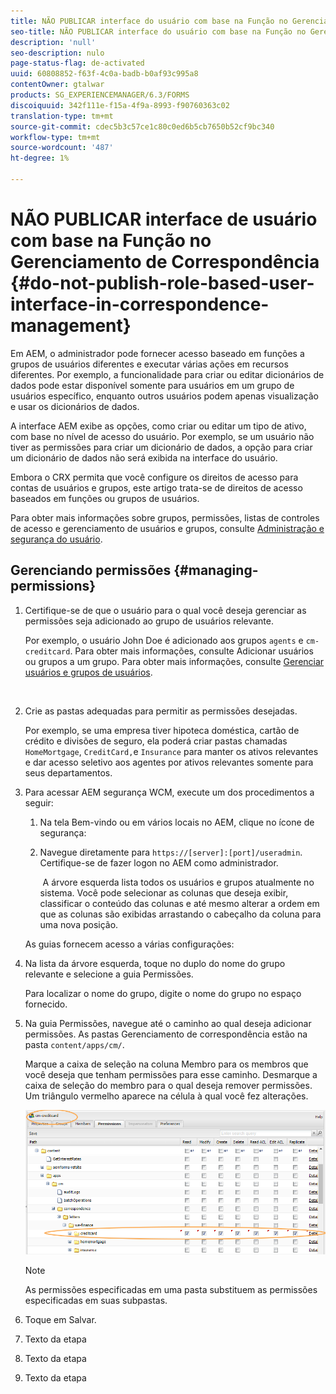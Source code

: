 ```yaml
---
title: NÃO PUBLICAR interface do usuário com base na Função no Gerenciamento de Correspondência
seo-title: NÃO PUBLICAR interface do usuário com base na Função no Gerenciamento de Correspondência
description: 'null'
seo-description: nulo
page-status-flag: de-activated
uuid: 60808852-f63f-4c0a-badb-b0af93c995a8
contentOwner: gtalwar
products: SG_EXPERIENCEMANAGER/6.3/FORMS
discoiquuid: 342f111e-f15a-4f9a-8993-f90760363c02
translation-type: tm+mt
source-git-commit: cdec5b3c57ce1c80c0ed6b5cb7650b52cf9bc340
workflow-type: tm+mt
source-wordcount: '487'
ht-degree: 1%

---
```



# NÃO PUBLICAR interface de usuário com base na Função no Gerenciamento de Correspondência {#do-not-publish-role-based-user-interface-in-correspondence-management}

Em AEM, o administrador pode fornecer acesso baseado em funções a grupos de usuários diferentes e executar várias ações em recursos diferentes. Por exemplo, a funcionalidade para criar ou editar dicionários de dados pode estar disponível somente para usuários em um grupo de usuários específico, enquanto outros usuários podem apenas visualização e usar os dicionários de dados.

A interface AEM exibe as opções, como criar ou editar um tipo de ativo, com base no nível de acesso do usuário. Por exemplo, se um usuário não tiver as permissões para criar um dicionário de dados, a opção para criar um dicionário de dados não será exibida na interface do usuário.

Embora o CRX permita que você configure os direitos de acesso para contas de usuários e grupos, este artigo trata-se de direitos de acesso baseados em funções ou grupos de usuários.

Para obter mais informações sobre grupos, permissões, listas de controles de acesso e gerenciamento de usuários e grupos, consulte [Administração e segurança do usuário](/help/sites-administering/security.md).

## Gerenciando permissões {#managing-permissions}

1. Certifique-se de que o usuário para o qual você deseja gerenciar as permissões seja adicionado ao grupo de usuários relevante.

   Por exemplo, o usuário John Doe é adicionado aos grupos `agents` e `cm-creditcard`. Para obter mais informações, consulte Adicionar usuários ou grupos a um grupo. Para obter mais informações, consulte [Gerenciar usuários e grupos de usuários](/help/communities/users.md).

   ![]()

1. Crie as pastas adequadas para permitir as permissões desejadas.

   Por exemplo, se uma empresa tiver hipoteca doméstica, cartão de crédito e divisões de seguro, ela poderá criar pastas chamadas `HomeMortgage`, `CreditCard,`e `Insurance` para manter os ativos relevantes e dar acesso seletivo aos agentes por ativos relevantes somente para seus departamentos.

1. Para acessar AEM segurança WCM, execute um dos procedimentos a seguir:

   1. Na tela Bem-vindo ou em vários locais no AEM, clique no ícone de segurança:

   1. Navegue diretamente para `https://[server]:[port]/useradmin`. Certifique-se de fazer logon no AEM como administrador.

      ![]()
   A árvore esquerda lista todos os usuários e grupos atualmente no sistema. Você pode selecionar as colunas que deseja exibir, classificar o conteúdo das colunas e até mesmo alterar a ordem em que as colunas são exibidas arrastando o cabeçalho da coluna para uma nova posição.

   As guias fornecem acesso a várias configurações:

1. Na lista da árvore esquerda, toque no duplo do nome do grupo relevante e selecione a guia Permissões.

   Para localizar o nome do grupo, digite o nome do grupo no espaço fornecido.

1. Na guia Permissões, navegue até o caminho ao qual deseja adicionar permissões. As pastas Gerenciamento de correspondência estão na pasta `content/apps/cm/`.

   Marque a caixa de seleção na coluna Membro para os membros que você deseja que tenham permissões para esse caminho. Desmarque a caixa de seleção do membro para o qual deseja remover permissões. Um triângulo vermelho aparece na célula à qual você fez alterações.

   ![useradmin-creditcard](assets/useradmin-creditcard.png)

   >[!NOTE]
   >
   >As permissões especificadas em uma pasta substituem as permissões especificadas em suas subpastas.

1. Toque em Salvar.
1. Texto da etapa
1. Texto da etapa
1. Texto da etapa

